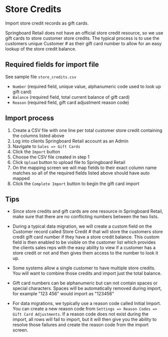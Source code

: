 # Store Credits
Import store credit records as gift cards.

Springboard Retail does not have an official store credit resource, so we use gift cards to store customer store credits. The typical process is to use the customers unique Customer # as their gift card number to allow for an easy lookup of the store credit balance.


## Required fields for import file
See sample file `store_credits.csv`

* `Number` (required field, unique value, alphanumeric code used to look up gift card)
* `Balance` (required field, total current balance of gift card)
* `Reason` (required field, gift card adjustment reason code)


## Import process

1. Create a CSV file with one line per total customer store credit containing the columns listed above
2. Log into clients Springboard Retail account as an Admin
3. Navigate to `Sales => Gift Cards`
4. Click the `Import` button
5. Choose the CSV file created in step 1
6. Click `Upload` button to upload file to Springboard Retail
7. On the mapping screen we will map fields to their exact column name matches so all of the required fields listed above should have auto mapped
8. Click the `Complete Import` button to begin the gift card import


## Tips

* Since store credits and gift cards are one resource in Springboard Retail, make sure that there are no conflicting numbers between the two lists.

* During a typical data migration, we will create a custom field on the Customer record called Store Credit # that will store the customers store credit gift card number if they have a store credit balance. This custom field is then enabled to be visible on the customer list which provides the clients sales reps with the easy ability to view if a customer has a store credit or not and then gives them access to the number to look it up.

* Some systems allow a single customer to have multiple store credits. You will want to combine those credits and import just the total balance.

* Gift card numbers can be alphanumeric but can not contain spaces or special characters. Spaces will be automatically removed during import, for example "123 456" would import as "123456"

* For data migrations, we typically use a reason code called Initial Import. You can create a new reason code from `Settings => Reason Codes => Gift Card Adjustments`. If a reason code does not exist during the import, all rows will fail to import, but it will then give you the ability to resolve those failures and create the reason code from the import screen.